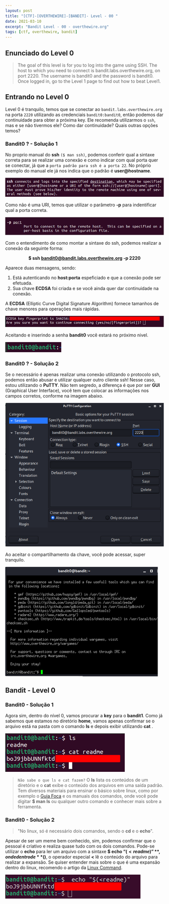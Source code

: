 ```yaml
---
layout: post
title: "[CTF]-[OVERTHEWIRE]-[BANDIT]- Level - 00 "
date: 2021-03-10
excerpt: "Bandit Level - 00 - overthewire.org"
tags: [ctf, overthewire, bandit]
---
```


## Enunciado do Level 0
>The goal of this level is for you to log into the game using SSH.
>The host to which you need to connect is bandit.labs.overthewire.org, on port 2220.
> The username is bandit0 and the password is bandit0.
> Once logged in, go to the Level 1 page to find out how to beat Level1.

## Entrando no Level 0
Level 0 é tranquilo, temos que se conectar ao `bandit.labs.overthewire.org` na porta `2220` utilizando as credenciais `bandit0:bandit0`, então podemos dar continuidade para obter a próxima key. Ele recomenda utilizarmos o `ssh`, mas e se não tivermos ele? Como dar continuidade? Quais outras opções temos?

### Bandit0 ? - Solução 1

No proprio manual do __ssh__ `($ man ssh)`, podemos conferir qual a sintaxe correta para se realizar uma conexão e como indicar com qual porta quer se conectar, já que a `porta padrão para ssh é a porta 22`. No próprio exemplo do manual ele já nos indica que o padrão é __user@hostname__.

![Sintaxe do ssh](/img_posts/ctf/overthewire/lvl0/lvl0-1.png)

Como não é uma URI, temos que utilizar o parâmetro __-p__ para indentificar qual a porta correta.

![Parâmetro -p](/img_posts/ctf/overthewire/lvl0/lvl0-2.png)

Com o entendimento de como montar a sintaxe do ssh, podemos realizar a conexão da seguinte forma:
<br><center> <b>$ ssh bandit0@bandit.labs.overthewire.org -p 2220</b></center>

Aparece duas mensagens, sendo:
1. Está autenticando no __host:porta__ espeficiado e que a conexão pode ser efetuada.
2. Sua chave __ECDSA__ foi criada e se você ainda quer dar continuidade na conexão.

 A __ECDSA__ (Elliptic Curve Digital Signature Algorithm) fornece tamanhos de chave menores para operações mais rápidas.

![ECDSA Key](/img_posts/ctf/overthewire/lvl0/lvl0-3.png)

 Aceitando e inserindo a senha __bandit0__ você estará no próximo nivel.

![Shell Bandit](/img_posts/ctf/overthewire/lvl0/lvl0-6.png)

### Bandit0 ? - Solução 2

Se o necessário é apenas realizar uma conexão utilizando o protocolo ssh, podemos então abusar e utilizar qualquer outro cliente ssh! Nesse caso, estou utilizando o __PuTTY__. Não tem segredo, a diferença é que por ser __GUI__ (Graphical User Interface), você tem que colocar as informações nos campos corretos, conforme na imagem abaixo.

 ![PuTTY](/img_posts/ctf/overthewire/lvl0/lvl0-4.png)

Ao aceitar o compartilhamento da chave, você pode acessar, super tranquilo.

![Shell Bandit](/img_posts/ctf/overthewire/lvl0/lvl0-5.png)

## Bandit - Level 0

### Bandit0 - Solução 1

Agora sim, dentro do nível 0, vamos procurar a __key__ para o __bandit1__. Como já sabemos que estamos no diretório __home__, vamos apenas confirmar se o arquivo está na pasta com o comando __ls__ e depois exibir utilizando __cat__ .

![Bandit0-1](/img_posts/ctf/overthewire/lvl0/lvl0-7.png)

> `Não sabe o que ls e cat fazem?` O __ls__ lista os conteúdos de um diretório e o __cat__ exibe o conteúdo dos arquivos em uma saída padrão. Tem diversos materiais para ensinar o básico sobre linux, como por exemplo o [Guia Foca](https://www.guiafoca.org/guiaonline/) e os manuais dos comandos, onde você pode digitar __$ man ls__ ou qualquer outro comando e conhecer mais sobre a ferramenta.


### Bandit0 - Solução 2

>"No linux, só é necessário dois comandos, sendo o __cd__ e o **echo**".

 Apesar de ser um meme bem conhecido, sim, podemos confirmar que o pessoal é criativo e realiza quase tudo com os dois comandos. Pode-se utilizar o **echo** para ler um arquivo com a sintaxe  **$ echo “$(<readme)”**, onde dentro de **$()**, o operador especial **<** lê o conteúdo do arquivo para realizar a expansão. Se quiser entender mais sobre o que é uma expansão dentro do linux, recomendo o artigo da [Linux Command](https://linuxcommand.org/lc3_lts0080.php).

![Bandit0-2](/img_posts/ctf/overthewire/lvl0/lvl0-8.png)

